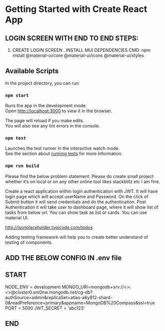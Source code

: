 # Getting Started with Create React App

## LOGIN SCREEN WITH END TO END STEPS:

1. CREATE LOGIN SCREEN
   . INSTALL MUI DEPENDENCIES
   CMD: npm install @material-ui/core @material-ui/icons @material-ui/styles

## Available Scripts

In the project directory, you can run:

### `npm start`

Runs the app in the development mode.\
Open [http://localhost:3000](http://localhost:3000) to view it in the browser.

The page will reload if you make edits.\
You will also see any lint errors in the console.

### `npm test`

Launches the test runner in the interactive watch mode.\
See the section about [running tests](https://facebook.github.io/create-react-app/docs/running-tests) for more information.

### `npm run build`

Please find the below problem statement.
Please do create small project whether it’s on local or on any other online tool likes stackblitz etc I am fine.

Create a react application within login authentication with JWT.
It will have login page which will accept userName and Password.
On the click of Submit button it will send credentials and do the authentication.
Post Authentication it will take user to dashboard page, where it will show list of tasks from below url.
You can show task as list or cards.
You can use material UI.

http://jsonplaceholder.typicode.com/todos

Adding testing framework will help you to create better understand of testing of components.

## ADD THE BELOW CONFIG IN .env file

## START

NODE_ENV = development
MONGO_URI=mongodb+srv://<>:<>@cluster0.sm0nw.mongodb.net/cg-db?authSource=admin&replicaSet=atlas-a6y812-shard-0&readPreference=primary&appname=MongoDB%20Compass&ssl=true
PORT = 5000
JWT_SECRET = 'abc123'

## END
